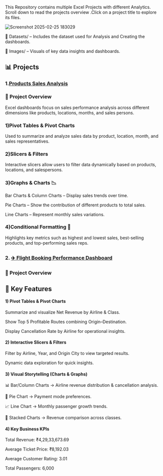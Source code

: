 This Repository contains multiple Excel Projects with different Analytics. Scroll down to read the projects overview .Click on a project title to explore its files.

![Screenshot 2025-02-25 183029](https://github.com/user-attachments/assets/c3effec2-fd3e-43af-894f-190ca051a864)

📂 Datasets/ –
Includes the dataset used for Analysis and Creating the dashboards.

📂 Images/ –
Visuals of key data insights and dashboards.

## 📊 Projects
### 1.[Products Sales Analysis](Productsalesanalysis/)
### 📌 Project Overview
Excel dashboards focus on sales performance analysis across different dimensions like products, locations, months, and sales persons.
### 1)Pivot Tables & Pivot Charts

Used to summarize and analyze sales data by product, location, month, and sales representatives.

### 2)Slicers & Filters

Interactive slicers allow users to filter data dynamically based on products, locations, and salespersons.

### 3)Graphs & Charts 📉

Bar Charts & Column Charts – Display sales trends over time.

Pie Charts – Show the contribution of different products to total sales.

Line Charts – Represent monthly sales variations.

### 4)Conditional Formatting 🎨

Highlights key metrics such as highest and lowest sales, best-selling products, and top-performing sales reps.
##
### 2. [✈️  Flight Booking Performance Dashboard](Flightbookinganalysis/)
### 📌 Project Overview
## 🔑 Key Features

#### 1) Pivot Tables & Pivot Charts

Summarize and visualize Net Revenue by Airline & Class.

Show Top 5 Profitable Routes combining Origin–Destination.

Display Cancellation Rate by Airline for operational insights.

#### 2) Interactive Slicers & Filters

Filter by Airline, Year, and Origin City to view targeted results.

Dynamic data exploration for quick insights.

#### 3) Visual Storytelling (Charts & Graphs)

📊 Bar/Column Charts → Airline revenue distribution & cancellation analysis.

🥧 Pie Chart → Payment mode preferences.

📈 Line Chart → Monthly passenger growth trends.

📑 Stacked Charts → Revenue comparison across classes.

#### 4) Key Business KPIs

Total Revenue: ₹4,29,33,673.69

Average Ticket Price: ₹8,192.03

Average Customer Rating: 3.01

Total Passengers: 6,000
